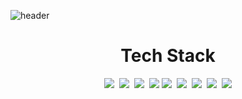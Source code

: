 ![header](https://capsule-render.vercel.app/api?type=venom&color=auto&height=300&section=header&text=minki's%20github&fontSize=90)
<div align="center">
  <h1>Tech Stack</h1>
  <img src="https://img.shields.io/badge/vue-4FC08D.svg?style=for-the-badge&logo=vuedotjs&logoColor=000000" />&nbsp
  <img src="https://img.shields.io/badge/react-61DAFB.svg?style=for-the-badge&logo=react&logoColor=000000" />&nbsp
  <img src="https//img.shields.io/badge/next-000000.svg?style=for-the-badge&logo=next.js&logoColor=ffffff" />&nbsp
  <img src="https://img.shields.io/badge/Typescript-3178C6.svg?style=flat-square&logo=Typescript&logoColor=white"/>
  <img src="https://img.shields.io/badge/javascript-F7DF1E.svg?style=for-the-badge&logo=javascript&logoColor=20232a" />&nbsp
  <img src="https://img.shields.io/badge/webpack-8DD6F9.svg?style=for-the-badge&logo=webpack&logoColor=20232a" />&nbsp
  <img src="https://img.shields.io/badge/html5-E34F26.svg?style=for-the-badge&logo=html5&logoColor=white" />&nbsp
  <img src="https://img.shields.io/badge/css3-1572B6.svg?style=for-the-badge&logo=css3&logoColor=ffffff" />&nbsp
  <img src="https://img.shields.io/badge/WebStorm-000000?style=flat-square&logo=WebStorm&logoColor=white"/> 
</div>

<!--
**seo-minki/seo-minki** is a ✨ _special_ ✨ repository because its `README.md` (this file) appears on your GitHub profile.

Here are some ideas to get you started:

- 🔭 I’m currently working on ...
- 🌱 I’m currently learning ...
- 👯 I’m looking to collaborate on ...
- 🤔 I’m looking for help with ...
- 💬 Ask me about ...
- 📫 How to reach me: ...
- 😄 Pronouns: ...
- ⚡ Fun fact: ...
-->
